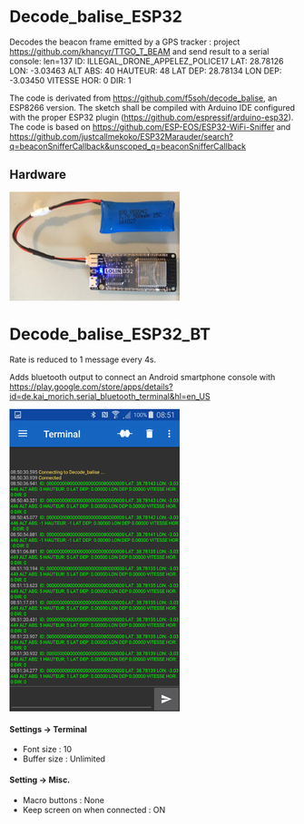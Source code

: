 # Decode_balise_ESP32

Decodes the beacon frame emitted by a GPS tracker : project https://github.com/khancyr/TTGO_T_BEAM and send result to a serial console:
len=137 ID: ILLEGAL_DRONE_APPELEZ_POLICE17 LAT: 28.78126 LON: -3.03463 ALT ABS: 40 HAUTEUR: 48 LAT DEP: 28.78134 LON DEP: -3.03450 VITESSE HOR: 0 DIR: 1

The code is derivated from https://github.com/f5soh/decode_balise, an ESP8266 version.
The sketch shall be compiled with Arduino IDE configured with the proper ESP32 plugin (https://github.com/espressif/arduino-esp32).
The code is based on https://github.com/ESP-EOS/ESP32-WiFi-Sniffer and  https://github.com/justcallmekoko/ESP32Marauder/search?q=beaconSnifferCallback&unscoped_q=beaconSnifferCallback

## Hardware
<img src="Capture.PNG" width = "300">

# Decode_balise_ESP32_BT

Rate is reduced to 1 message every 4s.

Adds bluetooth output to connect an Android smartphone console with https://play.google.com/store/apps/details?id=de.kai_morich.serial_bluetooth_terminal&hl=en_US

<img src="Screenshot.png" width = "300">

#### Settings -> Terminal 
* Font size : 10 
* Buffer size : Unlimited

#### Setting -> Misc.
* Macro buttons : None
* Keep screen on when connected : ON
